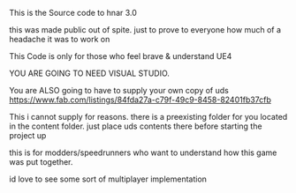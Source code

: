 


This is the Source code to hnar 3.0

this was made public out of spite. just to prove to everyone how much of a headache it was to work on 

This Code is only for those who feel brave & understand UE4

YOU ARE GOING TO NEED VISUAL STUDIO.

You are ALSO going to have to supply your own copy of uds  https://www.fab.com/listings/84fda27a-c79f-49c9-8458-82401fb37cfb

This i cannot supply for reasons. there is a preexisting folder for you located in the content folder. just place uds contents there before starting the project up

this is for modders/speedrunners who want to understand how this game was put together.

id love to see some sort of multiplayer implementation
